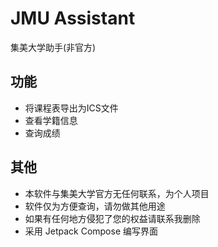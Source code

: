 # JMU Assistant
集美大学助手(非官方)

## 功能
- 将课程表导出为ICS文件
- 查看学籍信息
- 查询成绩

## 其他
- 本软件与集美大学官方无任何联系，为个人项目
- 软件仅为方便查询，请勿做其他用途
- 如果有任何地方侵犯了您的权益请联系我删除
- 采用 Jetpack Compose 编写界面